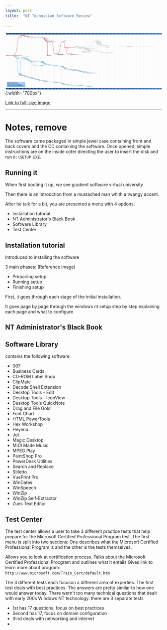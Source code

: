 ```yaml
---
layout: post
title:	"NT Technician Software Review"

---
```

<!-- Image example -->
![MS-DOS Family Tree](/images/MSDOS/MSDOS_family_tree.png){:width="700px"}

<!-- Link example -->
[Link to full-size image](/images/MSDOS/MSDOS_family_tree.png)

<!-- Separator -->
---

# Notes, remove

The software came packaged in simple jewel case containing front and back covers and the CD containing the software.
Once opened, simple instructions are on the inside cofer directing the user to insert the disk and run `D:\SETUP.EXE`.

## Running it

When first booting it up, we see gradient software virtual university

Then there is an introdction from a mustached man whith a twangy accent.

After he talk for a bit, you are presented a menu with 4 options:

* Installation tutorial
* NT Administrator's Black Book
* Software Library
* Test Center

## Installation tutorial

Introduced to installing the software

3 main phases: (Reference image)

* Prepariing setup
* Running setup
* Finishing setup

First, it goes through each stage of the initial installation.

It goes page by page through the windows nt setup step by step explaining each page and what to configure

## NT Administrator's Black Book



## Software Library

contains the following software:

* 007
* Business Cards
* CD-ROM Label Shop
* ClipMate
* Decode Shell Extension
* Desktop Tools - Edit
* Desktop Tools - IconView
* Desktop Tools QuickNote
* Drag and File Gold
* Font Chart
* HTML PowerTools
* Hex Workshop
* Heyena
* Jot
* Magic Desktop
* MIDI Made Music
* MPEG Play
* PaintShop Pro
* PowerDesk Utilities
* Search and Replace
* Stiletto
* VuePrint Pro
* WinDates
* WinSpeech
* WinZip
* WinZip Self-Extractor
* Zues Text Editor


## Test Center

The test center allows a user to take 3 different practice tests that help prepare for the Microsoft Certified Professional Program test.
The first menu is split into two sections: One describes what the Microsoft Certified Professional Program is and the other is the tests themselves.

Allows you to look at certification process.
Talks about the Microsoft Certified Professional Procgram and outlines what it entails
Gives link to learn more about program: `http://www.microsoft.com/Train_Cert/default.htm`

The 3 different tests each focuson a different area of experties.
The first test deals with best practices.
The answers are pretty similar to how one would answer today.
There wern't too many technical questions that dealt with early 200s Windows NT technology.
there are 3 separate tests

* 1st has 17 questions, focus on best practices
* Second has 17, focus on domain configuration
* third deals with networking and internet
* 